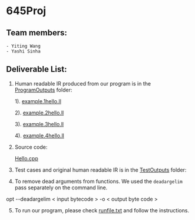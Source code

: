 # 645Proj
## Team members:
    
    - Yiting Wang
    - Yashi Sinha

## Deliverable List:

1. Human readable IR produced from our program is in the [ProgramOutputs](https://github.com/NellyW8/645Proj/tree/main/ProgramOutputs) folder:
    
    1). [example.1hello.ll](https://github.com/NellyW8/645Proj/tree/main/ProgramOutputs/example.1hello.ll)

    2). [example.2hello.ll](https://github.com/NellyW8/645Proj/tree/main/ProgramOutputs/example.2hello.ll)

    3). [example.3hello.ll](https://github.com/NellyW8/645Proj/tree/main/ProgramOutputs/example.3hello.ll)

    4). [example.4hello.ll](https://github.com/NellyW8/645Proj/tree/main/ProgramOutputs/example.4hello.ll)

2. Source code:
    
    [Hello.cpp](https://github.com/NellyW8/645Proj/tree/main/Hello.cpp)
3. Test cases and original human readable IR is in the [TestOutputs](https://github.com/NellyW8/645Proj/tree/main/TestOutputs) folder:

4. To remove dead arguments from functions. We used the `deadargelim` pass separately on the command line.

opt --deadargelim < input bytecode > -o < output byte code >

5. To run our program, please check [runfile.txt](https://github.com/NellyW8/645Proj/tree/main/runfile.txt) and follow the instructions.
